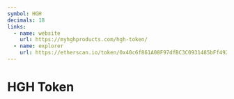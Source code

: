 ```yaml
---
symbol: HGH
decimals: 18
links:
  - name: website
    url: https://myhghproducts.com/hgh-token/
  - name: explorer
    url: https://etherscan.io/token/0x40c6f861A08F97dfBC3C0931485bFf4921975a56
---
```


# HGH Token
